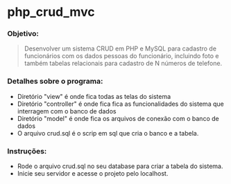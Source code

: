 # php_crud_mvc

### Objetivo: 

>Desenvolver um sistema CRUD em PHP e MySQL para cadastro de funcionários com os dados pessoas do funcionário, incluindo foto e  também tabelas relacionais para cadastro de N números de telefone.

### Detalhes sobre o programa:

- Diretório "view" é onde fica todas as telas do sistema
- Diretório "controller" é onde fica fica as funcionalidades do sistema que interragem com o banco de dados
- Diretório "model" é onde fica os arquivos de conexão com o banco de dados
- O arquivo crud.sql é o scrip em sql que cria o banco e a tabela.

### Instruções:

- Rode o arquivo crud.sql no seu database para criar a tabela do sistema. 
- Inicie seu servidor e acesse o projeto pelo localhost.
